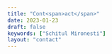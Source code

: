 ```yaml
---
title: "Cont<span>act</span>"
date: 2023-01-23
draft: false
keywords: ["Schitul Mironesti"]
layout: "contact"
---
```


